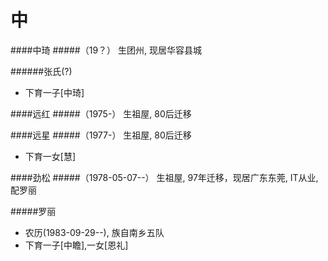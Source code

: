 # 中

####中琦
#####（19？） 生团州, 现居华容县城

######张氏(?) 

+ 下育一子[中琦]


####远红
#####（1975-） 生祖屋, 80后迁移


####远星
#####（1977-） 生祖屋, 80后迁移

+ 下育一女[慧]


####劲松
#####（1978-05-07--） 生祖屋, 97年迁移，现居广东东莞, IT从业, 配罗丽

#####罗丽
+ 农历(1983-09-29--), 族自南乡五队
+ 下育一子[中瞻],一女[恩礼]